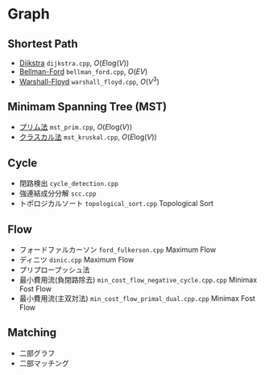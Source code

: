 # Graph

## Shortest Path
- [Dijkstra](./dijkstra.cpp)  `dijkstra.cpp`, $O(E\text{log}(V))$ 
- [Bellman-Ford](./bellman_ford.cpp) `bellman_ford.cpp`, $O(EV)$ 
- [Warshall-Floyd](./warshall_floyd.cpp)  `warshall_floyd.cpp`, $O(V^3)$ 


## Minimam Spanning Tree (MST)
- [プリム法](./mst_prim.cpp) `mst_prim.cpp`, $O(E\text{log}(V))$ 
- [クラスカル法](./mst_kruskal.cpp) `mst_kruskal.cpp`, $O(E\text{log}(V))$     

## Cycle
- 閉路検出 `cycle_detection.cpp`
- 強連結成分分解 `scc.cpp`
- トポロジカルソート `topological_sort.cpp` Topological Sort

## Flow
- フォードファルカーソン `ford_fulkerson.cpp` Maximum Flow 
- ディニツ `dinic.cpp` Maximum Flow 
- プリプロープッシュ法
- 最小費用流(負閉路除去) `min_cost_flow_negative_cycle.cpp.cpp` Minimax Fost Flow
- 最小費用流(主双対法) `min_cost_flow_primal_dual.cpp.cpp` Minimax Fost Flow


## Matching
- 二部グラフ
- 二部マッチング


